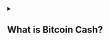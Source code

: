 <details>
  <summary><h2>What is Bitcoin Cash?</h2></summary>

  Bitcoin Cash is a global, peer-to-peer cryptocurrency that can be sent anywhere in the world, to anyone you want, without intermediaries. Bitcoin Cash is not controlled by any single entity and is instead secured permissionlessly by thousands of computers around the world dedicated to maintaining the network. Bitcoin Cash is decentralized so that no business, institution, or government can control it and no one can censor your payments. It is an alternative to government-controlled fiat currency that has been mismanaged and debased to an unprecedented degree. Bitcoin Cash, on the other hand, maintains a diminishing minting schedule and will forever be capped at 21 million coins. Bitcoin Cash offers anyone in the world the chance to enjoy financial sovereignty like never before.
</details>